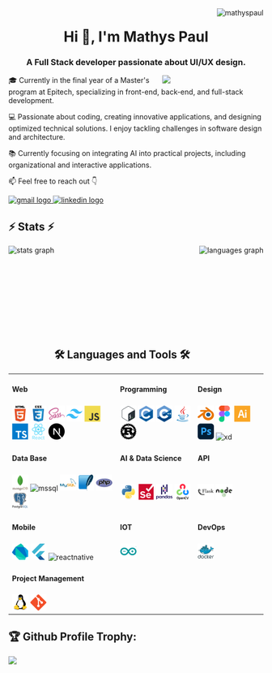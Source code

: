 <img align="right" src="https://komarev.com/ghpvc/?username=mathyspaul&label=Visitors&color=4493f8&style=flat" alt="mathyspaul" />
<h1 align="center">Hi 👋, I'm Mathys Paul</h1>
<h3 align="center">A Full Stack developer passionate about UI/UX design.</h3>

<img align='right' width="200" src="https://i.pinimg.com/originals/2a/53/65/2a53651a35816f499270d8275fd5318f.gif">

🎓 Currently in the final year of a Master's program at Epitech, specializing in front-end, back-end, and full-stack development.

💻 Passionate about coding, creating innovative applications, and designing optimized technical solutions. I enjoy tackling challenges in software design and architecture.

📚 Currently focusing on integrating AI into practical projects, including organizational and interactive applications.

📫 Feel free to reach out 👇

<a href="mailto:mathyspaul14@gmail.com" target="_blank" rel="noreferrer">
<img src="https://img.shields.io/static/v1?message=Gmail&logo=gmail&label=&color=D14836&logoColor=white&labelColor=&style=for-the-badge" height="24" alt="gmail logo"  />
</a>
<a href="https://www.linkedin.com/in/mathys-paul/" target="_blank" rel="noreferrer">
<img src="https://img.shields.io/static/v1?message=LinkedIn&logo=linkedin&label=&color=0077B5&logoColor=white&labelColor=&style=for-the-badge" height="24" alt="linkedin logo"  />
</a>

## ⚡ Stats ⚡

<img align="left" src="https://github-readme-stats.vercel.app/api?username=mathyspaul&hide_title=false&hide_rank=true&show_icons=true&include_all_commits=true&count_private=true&disable_animations=false&theme=github_dark&locale=en&hide_border=true&border_radius=0" height="200" alt="stats graph"  />
<img align="right" src="https://github-readme-stats.vercel.app/api/top-langs?username=mathyspaul&locale=en&hide_title=false&layout=compact&card_width=320&theme=github_dark&hide_border=true&border_radius=0" height="200" alt="languages graph"  />

</br>
</br>
</br>
</br>
</br>
</br>
</br>
</br>
</br>
</br>

## 🛠️ Languages and Tools 🛠️

<table>
<tr>
<td>
<h4>
Web
</h4>
</td>
<td>
<h4>
Programming
</h4>
</td>
<td>
<h4>
Design
</h4>
</td>
</tr>
<tr>
<td>
<img src="https://raw.githubusercontent.com/devicons/devicon/master/icons/html5/html5-original-wordmark.svg" alt="html5" width="32" height="32" />
<img src="https://raw.githubusercontent.com/devicons/devicon/master/icons/css3/css3-original-wordmark.svg" alt="css3" width="32" height="32" />
<img src="https://raw.githubusercontent.com/devicons/devicon/master/icons/sass/sass-original.svg" alt="sass" width="32" height="32" />
<img src="https://raw.githubusercontent.com/devicons/devicon/master/icons/tailwindcss/tailwindcss-original.svg" alt="tailwind" width="32" height="32" />
<img src="https://raw.githubusercontent.com/devicons/devicon/master/icons/javascript/javascript-original.svg" alt="css3" width="32" height="32" />
<img src="https://raw.githubusercontent.com/devicons/devicon/master/icons/typescript/typescript-original.svg" alt="typescript" width="32" height="32" />
<img src="https://raw.githubusercontent.com/devicons/devicon/master/icons/react/react-original-wordmark.svg" alt="react" width="32" height="32" />
<img src="https://raw.githubusercontent.com/devicons/devicon/master/icons/nextjs/nextjs-plain.svg" alt="nextjs" width="32" height="32" />
</td>
<td>
<img src="https://raw.githubusercontent.com/devicons/devicon/master/icons/bash/bash-original.svg" alt="bash" width="32" height="32" />
<img src="https://raw.githubusercontent.com/devicons/devicon/master/icons/c/c-original.svg" alt="c" width="32" height="32" />
<img src="https://raw.githubusercontent.com/devicons/devicon/master/icons/cplusplus/cplusplus-original.svg" alt="cplusplus" width="32" height="32" />
<img src="https://raw.githubusercontent.com/devicons/devicon/master/icons/java/java-original.svg" alt="java" width="32" height="32" />
<img src="https://raw.githubusercontent.com/devicons/devicon/master/icons/rust/rust-original.svg" alt="rust" width="32" height="32" />
</td>
<td>
<img src="https://raw.githubusercontent.com/devicons/devicon/master/icons/blender/blender-original.svg" alt="blender" width="32" height="32" />
<img src="https://raw.githubusercontent.com/devicons/devicon/master/icons/figma/figma-original.svg" alt="figma" width="32" height="32" />
<img src="https://raw.githubusercontent.com/devicons/devicon/master/icons/illustrator/illustrator-plain.svg" alt="illustrator" width="32" height="32" />
<img src="https://raw.githubusercontent.com/devicons/devicon/master/icons/photoshop/photoshop-original.svg" alt="photoshop" width="32" height="32" />
<img src="https://static.cdnlogo.com/logos/a/95/adobe-xd.svg" alt="xd" width="32" height="32" />
</td>
</tr>
<tr></tr>
<tr>
<td>
<h4>
Data Base
</h4>
</td>
<td>
<h4>
AI & Data Science
</h4>
</td>
<td>
<h4>
API
</h4>
</td>
</tr>
<tr>
<td>
<img src="https://raw.githubusercontent.com/devicons/devicon/master/icons/mongodb/mongodb-original-wordmark.svg" alt="mongodb" width="32" height="32" />
<img src="https://www.svgrepo.com/show/303229/microsoft-sql-server-logo.svg" alt="mssql" width="32" height="32" />
<img src="https://raw.githubusercontent.com/devicons/devicon/master/icons/mysql/mysql-original-wordmark.svg" alt="mysql" width="32" height="32" />
<img src="https://raw.githubusercontent.com/devicons/devicon/master/icons/sqlite/sqlite-original.svg" alt="sqlite" width="32" height="32" />
<img src="https://raw.githubusercontent.com/devicons/devicon/master/icons/php/php-original.svg" alt="php" width="32" height="32" />
<img src="https://raw.githubusercontent.com/devicons/devicon/master/icons/postgresql/postgresql-original-wordmark.svg" alt="postgresql" width="32" height="32" />
</td>
<td>
<img src="https://raw.githubusercontent.com/devicons/devicon/master/icons/python/python-original.svg" alt="python" width="32" height="32" />
<img src="https://raw.githubusercontent.com/devicons/devicon/master/icons/selenium/selenium-original.svg" alt="selenium" width="32" height="32" />
<img src="https://raw.githubusercontent.com/devicons/devicon/master/icons/pandas/pandas-original-wordmark.svg" alt="pandas" width="32" height="32" />
<img src="https://raw.githubusercontent.com/devicons/devicon/master/icons/opencv/opencv-original-wordmark.svg" alt="opencv" width="32" height="32" />
</td>
<td>
<img src="https://raw.githubusercontent.com/devicons/devicon/master/icons/flask/flask-original-wordmark.svg" alt="flask" width="32" height="32" />
<img src="https://raw.githubusercontent.com/devicons/devicon/master/icons/nodejs/nodejs-original-wordmark.svg" alt="nodejs" width="32" height="32" />
</td>
</tr>
<tr></tr>
<tr>
<td>
<h4>
Mobile
</h4>
</td>
<td>
<h4>
IOT
</h4>
</td>
<td>
<h4>
DevOps
</h4>
</td>
</tr>
<tr>
<td>
<img src="https://raw.githubusercontent.com/devicons/devicon/master/icons/dart/dart-original.svg" alt="dart" width="32" height="32" />
<img src="https://raw.githubusercontent.com/devicons/devicon/master/icons/flutter/flutter-original.svg" alt="flutter" width="32" height="32" />
<img src="https://cdn.worldvectorlogo.com/logos/react-native-1.svg" alt="reactnative" width="32" height="32" />
</td>
<td>
<img src="https://raw.githubusercontent.com/devicons/devicon/master/icons/arduino/arduino-original.svg" alt="arduino" width="32" height="32" />
</td>
<td>
<img src="https://raw.githubusercontent.com/devicons/devicon/master/icons/docker/docker-original-wordmark.svg" alt="docker" width="32" height="32" />
</td>
</tr>
<tr></tr>
<tr>
<td>
<h4>
Project Management
</h4>
</td>
<td>
</td>
<td>
</td>
</tr>
<tr>
<td>
<img src="https://raw.githubusercontent.com/devicons/devicon/master/icons/linux/linux-original.svg" alt="linux" width="32" height="32" />
<img src="https://raw.githubusercontent.com/devicons/devicon/master/icons/git/git-original.svg" alt="git" width="32" height="32" />
</td>
<td>
</td>
<td>
</td>
</tr>
</table>

## 🏆 Github Profile Trophy:

<img height="420px" src="https://github-profile-trophy.vercel.app/?username=mathysPaul&column=4&margin-w=8&margin-h=8&theme=onestar"/>
